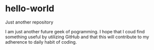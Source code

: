 # hello-world
Just another repository

I am just another future geek of pogramming. I hope that I coud find something useful by utilizing GitHub and that this will contribute to my adherence to daily habit of coding.
